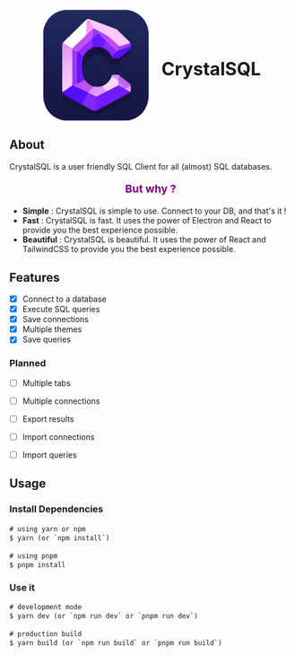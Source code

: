 

<div align="center" style="border-radius: 8px; overflow: hidden; flex-direction: row; display: flex; align-items: center; justify-content: center; margin-bottom: 1rem;">
    <img src="./renderer/public/images/logo.png" alt="CrystalSQL" width="200px" height="200px" />
    <h3 align="center" style="margin-left: 1rem;font-weight: bold; font-size: 2rem;">CrystalSQL</h3>
</div>

## About

CrystalSQL is a user friendly SQL Client for all (almost) SQL databases.
<p align="center" style="color: purple; font-weight: bold; font-size: 1.2rem;">
But why ?
</p>

-   **Simple** : CrystalSQL is simple to use. Connect to your DB, and that's it !
-   **Fast** : CrystalSQL is fast. It uses the power of Electron and React to provide you the best experience possible.
-   **Beautiful** : CrystalSQL is beautiful. It uses the power of React and TailwindCSS to provide you the best experience possible.

## Features

-   [x] Connect to a database
-   [x] Execute SQL queries
-   [x] Save connections
-   [x] Multiple themes
-   [x] Save queries

### Planned 

-   [ ] Multiple tabs
-   [ ] Multiple connections
-   [ ] Export results
-   [ ] Import connections
-   [ ] Import queries


## Usage

### Install Dependencies

```
# using yarn or npm
$ yarn (or `npm install`)

# using pnpm
$ pnpm install
```

### Use it

```
# development mode
$ yarn dev (or `npm run dev` or `pnpm run dev`)

# production build
$ yarn build (or `npm run build` or `pnpm run build`)
```
